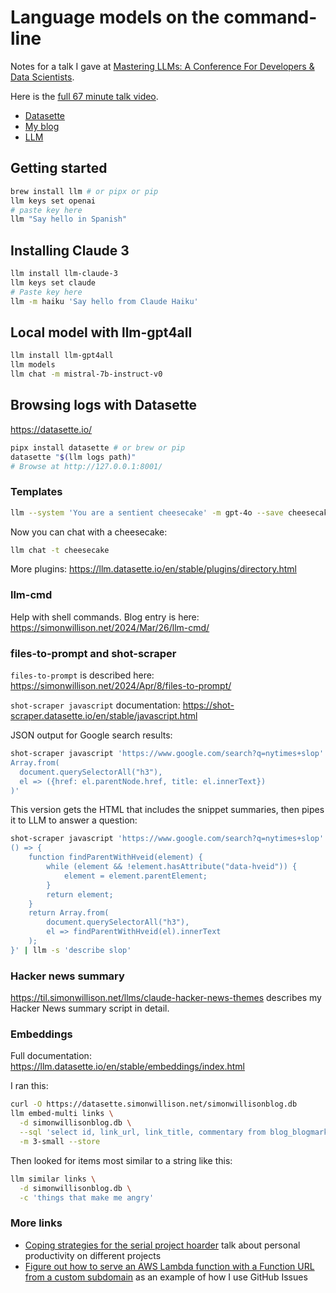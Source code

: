 # Language models on the command-line

Notes for a talk I gave at [Mastering LLMs: A Conference For Developers & Data Scientists](https://maven.com/parlance-labs/fine-tuning).

Here is the [full 67 minute talk video](https://twitter.com/hamelhusain/status/1800741994899394612).

- [Datasette](https://datasette.io/)
- [My blog](https://simonwillison.net/)
- [LLM](https://llm.datasette.io/en/stable/)

## Getting started 

```bash
brew install llm # or pipx or pip
llm keys set openai
# paste key here
llm "Say hello in Spanish"
```
## Installing Claude 3
```bash
llm install llm-claude-3
llm keys set claude
# Paste key here
llm -m haiku 'Say hello from Claude Haiku'
```

## Local model with llm-gpt4all

```bash
llm install llm-gpt4all
llm models
llm chat -m mistral-7b-instruct-v0
```
## Browsing logs with Datasette

https://datasette.io/

```bash
pipx install datasette # or brew or pip
datasette "$(llm logs path)"
# Browse at http://127.0.0.1:8001/
```
### Templates
```bash
llm --system 'You are a sentient cheesecake' -m gpt-4o --save cheesecake
```
Now you can chat with a cheesecake:
```bash
llm chat -t cheesecake
```

More plugins: https://llm.datasette.io/en/stable/plugins/directory.html

### llm-cmd

Help with shell commands. Blog entry is here: https://simonwillison.net/2024/Mar/26/llm-cmd/

### files-to-prompt and shot-scraper

`files-to-prompt` is described here: 
https://simonwillison.net/2024/Apr/8/files-to-prompt/

`shot-scraper javascript` documentation: https://shot-scraper.datasette.io/en/stable/javascript.html

JSON output for Google search results:

```bash
shot-scraper javascript 'https://www.google.com/search?q=nytimes+slop' '
Array.from(
  document.querySelectorAll("h3"),
  el => ({href: el.parentNode.href, title: el.innerText})
)'
```
This version gets the HTML that includes the snippet summaries, then pipes it to LLM to answer a question:
```bash
shot-scraper javascript 'https://www.google.com/search?q=nytimes+slop' '
() => {
    function findParentWithHveid(element) {
        while (element && !element.hasAttribute("data-hveid")) {
            element = element.parentElement;
        }
        return element;
    }
    return Array.from(
        document.querySelectorAll("h3"),
        el => findParentWithHveid(el).innerText
    );
}' | llm -s 'describe slop'
```
### Hacker news summary

https://til.simonwillison.net/llms/claude-hacker-news-themes describes my Hacker News summary script in detail.

### Embeddings

Full documentation: https://llm.datasette.io/en/stable/embeddings/index.html

I ran this:

```bash
curl -O https://datasette.simonwillison.net/simonwillisonblog.db
llm embed-multi links \
  -d simonwillisonblog.db \
  --sql 'select id, link_url, link_title, commentary from blog_blogmark' \
  -m 3-small --store
```
Then looked for items most similar to a string like this:
```bash
llm similar links \
  -d simonwillisonblog.db \
  -c 'things that make me angry'
```

### More links

- [Coping strategies for the serial project hoarder](https://simonwillison.net/2022/Nov/26/productivity/) talk about personal productivity on different projects
- [Figure out how to serve an AWS Lambda function with a Function URL from a custom subdomain](https://github.com/simonw/public-notes/issues/1) as an example of how I use GitHub Issues
